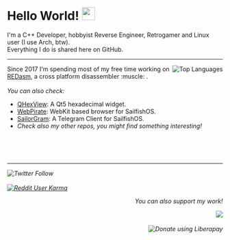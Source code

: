 <h1>Hello World! <img src="https://raw.githubusercontent.com/MartinHeinz/MartinHeinz/master/wave.gif" width="30px"></h1>
I'm a C++ Developer, hobbyist Reverse Engineer, Retrogamer and Linux user (I use Arch, btw).<br>
Everything I do is shared here on GitHub.<br>
<hr>
<a href="https://github.com/anuraghazra/github-readme-stats">
  <img align="right" src="https://github-readme-stats.vercel.app/api/top-langs/?username=dax89" alt="Top Languages">
</a>
<p align="left">
Since 2017 I'm spending most of my free time working on <a href="https://github.com/REDasmOrg/REDasm/tree/master">REDasm</a>, a cross platform disassembler :muscle: .<br>
<br>
<i>You can also check:</i>
<ul>
<li><a href="https://github.com/Dax89/QHexView">QHexView</a>: A Qt5 hexadecimal widget.</li>
<li><a href="https://github.com/Dax89/WebPirate">WebPirate</a>: WebKit based browser for SailfishOS.</li>
<li><a href="https://github.com/QtGram/harbour-sailorgram">SailorGram</a>: A Telegram Client for SailfishOS.</li>
<li><i>Check also my other repos, you might find something interesting!</li>
</ul>
<br>
<br>
<br>
<hr>
<p>
<a href="https://twitter.com/dax89"><img align="left" alt="Twitter Follow" src="https://img.shields.io/twitter/follow/dax89?label=Follow%20me%20on%20Twitter&style=for-the-badge"></a><br><br>
<a href="https://www.reddit.com/user/Dax_89"><img alt="Reddit User Karma" src="https://img.shields.io/reddit/user-karma/combined/Dax_89?label=Follow%20me%20on%20Reddit&style=for-the-badge"></a>
<p align="right"><i>You can also support my work!</i></p>
<a href="https://ko-fi.com/K3K12VGAP"><img align="right" src="https://www.ko-fi.com/img/githubbutton_sm.svg"></a><br><br>
<a href="https://liberapay.com/Dax89/donate"><img align="right" alt="Donate using Liberapay" src="https://liberapay.com/assets/widgets/donate.svg"></a>
</p>


